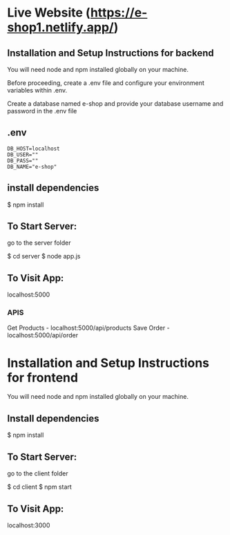 # Live Website (https://e-shop1.netlify.app/)

## Installation and Setup Instructions for backend

You will need node and npm installed globally on your machine.

Before proceeding, create a .env file and configure your environment variables within .env.

Create a database named e-shop and provide your database username and password in the .env file

## .env

```
DB_HOST=localhost
DB_USER=""
DB_PASS=""
DB_NAME="e-shop"
```

## install dependencies

$ npm install

## To Start Server:

go to the server folder

$ cd server
$ node app.js

## To Visit App:

localhost:5000

### APIS

Get Products - localhost:5000/api/products
Save Order - localhost:5000/api/order

# Installation and Setup Instructions for frontend

You will need node and npm installed globally on your machine.

## Install dependencies

$ npm install

## To Start Server:

go to the client folder

$ cd client
$ npm start

## To Visit App:

localhost:3000
